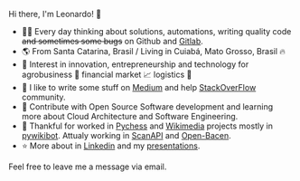 Hi there, I'm Leonardo! 👋

- :technologist: Every day thinking about solutions, automations, writing quality code ~~and sometimes some bugs~~ on Github and [Gitlab](https://gitlab.com/leogregianin).
- :earth_americas: From Santa Catarina, Brasil / Living in Cuiabá, Mato Grosso, Brasil :fire:
- :dart: Interest in innovation, entrepreneurship and technology for agrobusiness :ear_of_rice: financial market :chart_with_upwards_trend: logistics :truck:
- :notebook: I like to write some stuff on [Medium](https://medium.com/@leogregianin) and help [StackOverFlow](https://pt.stackoverflow.com/users/7956/lgregianin) community.
- :seedling: Contribute with Open Source Software development and learning more about Cloud Architecture and Software Engineering.
- :pray: Thankful for worked in [Pychess](https://github.com/pychess/pychess) and [Wikimedia](https://github.com/wikimedia) projects mostly in [pywikibot](https://github.com/wikimedia/pywikibot). Attualy working in [ScanAPI](https://github.com/scanapi) and [Open-Bacen](https://github.com/open-bacen).
- :star: More about in [Linkedin](https://www.linkedin.com/in/leonardogregianin) and my [presentations](https://speakerdeck.com/leogregianin).

Feel free to leave me a message via email.
